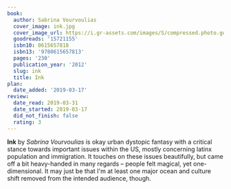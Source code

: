 ```yaml
---
book:
  author: Sabrina Vourvoulias
  cover_image: ink.jpg
  cover_image_url: https://i.gr-assets.com/images/S/compressed.photo.goodreads.com/books/1340588500l/15721155._SX98_.jpg
  goodreads: '15721155'
  isbn10: 0615657818
  isbn13: '9780615657813'
  pages: '230'
  publication_year: '2012'
  slug: ink
  title: Ink
plan:
  date_added: '2019-03-17'
review:
  date_read: 2019-03-31
  date_started: 2019-03-17
  did_not_finish: false
  rating: 3
---
```


**Ink** by *Sabrina Vourvoulias* is okay urban dystopic fantasy with a critical stance towards important issues within the US, mostly concerning latinx population and immigration. It touches on these issues beautifully, but came off a bit heavy-handed in many regards – people felt magical, yet one-dimensional. It may just be that I'm at least one major ocean and culture shift removed from the intended audience, though.
